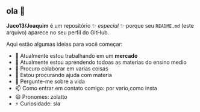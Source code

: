 ## ola 👋

**Juco13/Joaquim** é um repositório ✨ _especial_ ✨ porque seu `README.md` (este arquivo) aparece no seu perfil do GitHub.

Aqui estão algumas ideias para você começar:

- 🔭 Atualmente estou trabalhando em um **mercado**
- 🌱 Atualmente estou aprendendo todoas as materias do ensino medio
- 👯 Procuro colaborar em varias coisas
- 🤔 Estou procurando ajuda com materia
- 💬 Pergunte-me sobre a vida
- 📫 Como entrar em contato comigo: por vario,como insta
- 😄 Pronomes: zolatto
- ⚡ Curiosidade: sla
